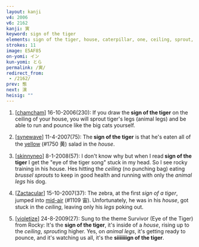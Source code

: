 ```yaml
---
layout: kanji
v4: 2006
v6: 2162
kanji: 寅
keyword: sign of the tiger
elements: sign of the tiger, house, caterpillar, one, ceiling, sprout, shoot, animal legs, eight
strokes: 11
image: E5AF85
on-yomi: イン
kun-yomi: とら
permalink: /寅/
redirect_from:
 - /2162/
prev: 態
next: 演
heisig: ""
---
```


1) [<a href="http://kanji.koohii.com/profile/chamcham">chamcham</a>] 16-10-2006(230): If you draw the<strong> sign of the tiger</strong> on the ceiling of your house, you will sprout tiger&#039;s legs (animal legs) and be able to run and pounce like the big cats yourself.

2) [<a href="http://kanji.koohii.com/profile/synewave">synewave</a>] 11-4-2007(75): The<strong> sign of the tiger</strong> is that he&#039;s eaten all of the <a href="../v4/1750.html">yellow</a> (#1750 黄) salad in the <em>house</em>.

3) [<a href="http://kanji.koohii.com/profile/skinnyneo">skinnyneo</a>] 8-1-2008(57): I don&#039;t know why but when I read<strong> sign of the tiger</strong> I get the &quot;eye of the tiger song&quot; stuck in my head. So I see rocky training in his house. Hes hitting the <em>ceiling</em> (no punching bag) eating <em>brussel sprouts</em> to keep in good health and running with only the <em>animal legs</em> his dog.

4) [<a href="http://kanji.koohii.com/profile/Zactacular">Zactacular</a>] 15-10-2007(37): The zebra, at the first <em>sign of a tiger</em>, jumped into <a href="http://kanji.koohii.com/study/kanji/1109">mid-air</a> (#1109 宙). Unfortunately, he was in his <em>house</em>, got stuck in the <em>ceiling</em>, leaving only his <em>legs</em> poking out.

5) [<a href="http://kanji.koohii.com/profile/violetize">violetize</a>] 24-8-2009(27): Sung to the theme Survivor (Eye of the Tiger) from Rocky: It&#039;s the <strong>sign of the tiger</strong>, it&#039;s inside of a <em>house</em>, rising up to the <em>ceiling</em>, <em>sprout</em>ing higher. Yes, on <em>animal legs</em>, it&#039;s getting ready to pounce, and it&#039;s watching us all, it&#039;s the <strong>siiiiiiign of the tiger</strong>.

